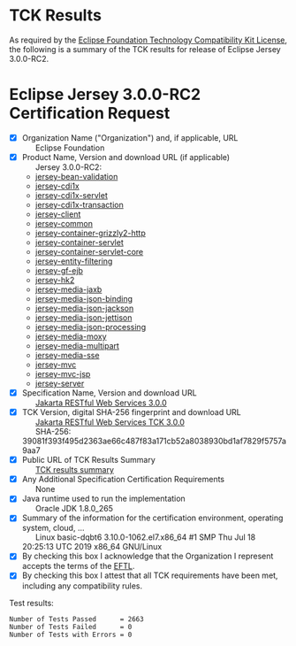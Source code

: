 TCK Results
===========

 As required by the
[Eclipse Foundation Technology Compatibility Kit License](https://www.eclipse.org/legal/tck.php),
the following is a summary of the TCK results for release of Eclipse Jersey 3.0.0-RC2.

 # Eclipse Jersey 3.0.0-RC2 Certification Request

 - [x] Organization Name ("Organization") and, if applicable, URL<br/>
 &nbsp;&nbsp;&nbsp;&nbsp;&nbsp; Eclipse Foundation
 - [x] Product Name, Version and download URL (if applicable)<br/>
&nbsp;&nbsp;&nbsp;&nbsp;&nbsp; Jersey 3.0.0-RC2:
   * [jersey-bean-validation](https://jakarta.oss.sonatype.org/content/repositories/staging/org/glassfish/jersey/ext/jersey-bean-validation/3.0.0-RC2/jersey-bean-validation-3.0.0-RC2.jar)
   * [jersey-cdi1x](https://jakarta.oss.sonatype.org/content/repositories/staging/org/glassfish/jersey/ext/cdi/jersey-cdi1x/3.0.0-RC2/jersey-cdi1x-3.0.0-RC2.jar)
   * [jersey-cdi1x-servlet](https://jakarta.oss.sonatype.org/content/repositories/staging/org/glassfish/jersey/ext/cdi/jersey-cdi1x-servlet/3.0.0-RC2/jersey-cdi1x-servlet-3.0.0-RC2.jar)
   * [jersey-cdi1x-transaction](https://jakarta.oss.sonatype.org/content/repositories/staging/org/glassfish/jersey/ext/cdi/jersey-cdi1x-transaction/3.0.0-RC2/jersey-cdi1x-transaction-3.0.0-RC2.jar)
   * [jersey-client](https://jakarta.oss.sonatype.org/content/repositories/staging/org/glassfish/jersey/core/jersey-client/3.0.0-RC2/jersey-client-3.0.0-RC2.jar)
   * [jersey-common](https://jakarta.oss.sonatype.org/content/repositories/staging/org/glassfish/jersey/core/jersey-common/3.0.0-RC2/jersey-common-3.0.0-RC2.jar)
   * [jersey-container-grizzly2-http](https://jakarta.oss.sonatype.org/content/repositories/staging/org/glassfish/jersey/containers/jersey-container-grizzly2-http/3.0.0-RC2/jersey-container-grizzly2-http-3.0.0-RC2.jar)
   * [jersey-container-servlet](https://jakarta.oss.sonatype.org/content/repositories/staging/org/glassfish/jersey/containers/jersey-container-servlet/3.0.0-RC2/jersey-container-servlet-3.0.0-RC2.jar)
   * [jersey-container-servlet-core](https://jakarta.oss.sonatype.org/content/repositories/staging/org/glassfish/jersey/containers/jersey-container-servlet-core/3.0.0-RC2/jersey-container-servlet-core-3.0.0-RC2.jar)
   * [jersey-entity-filtering](https://jakarta.oss.sonatype.org/content/repositories/staging/org/glassfish/jersey/ext/jersey-entity-filtering/3.0.0-RC2/jersey-entity-filtering-3.0.0-RC2.jar)
   * [jersey-gf-ejb](https://jakarta.oss.sonatype.org/content/repositories/staging/org/glassfish/jersey/containers/glassfish/jersey-gf-ejb/3.0.0-RC2/jersey-gf-ejb-3.0.0-RC2.jar)
   * [jersey-hk2](https://jakarta.oss.sonatype.org/content/repositories/staging/org/glassfish/jersey/inject/jersey-hk2/3.0.0-RC2/jersey-hk2-3.0.0-RC2.jar)
   * [jersey-media-jaxb](https://jakarta.oss.sonatype.org/content/repositories/staging/org/glassfish/jersey/media/jersey-media-jaxb/3.0.0-RC2/jersey-media-jaxb-3.0.0-RC2.jar)
   * [jersey-media-json-binding](https://jakarta.oss.sonatype.org/content/repositories/staging/org/glassfish/jersey/media/jersey-media-json-binding/3.0.0-RC2/jersey-media-json-binding-3.0.0-RC2.jar)
   * [jersey-media-json-jackson](https://jakarta.oss.sonatype.org/content/repositories/staging/org/glassfish/jersey/media/jersey-media-json-jackson/3.0.0-RC2/jersey-media-json-jackson-3.0.0-RC2.jar)
   * [jersey-media-json-jettison](https://jakarta.oss.sonatype.org/content/repositories/staging/org/glassfish/jersey/media/jersey-media-json-jettison/3.0.0-RC2/jersey-media-json-jettison-3.0.0-RC2.jar)
   * [jersey-media-json-processing](https://jakarta.oss.sonatype.org/content/repositories/staging/org/glassfish/jersey/media/jersey-media-json-processing/3.0.0-RC2/jersey-media-json-processing-3.0.0-RC2.jar)
   * [jersey-media-moxy](https://jakarta.oss.sonatype.org/content/repositories/staging/org/glassfish/jersey/media/jersey-media-moxy/3.0.0-RC2/jersey-media-moxy-3.0.0-RC2.jar)
   * [jersey-media-multipart](https://jakarta.oss.sonatype.org/content/repositories/staging/org/glassfish/jersey/media/jersey-media-multipart/3.0.0-RC2/jersey-media-multipart-3.0.0-RC2.jar)
   * [jersey-media-sse](https://jakarta.oss.sonatype.org/content/repositories/staging/org/glassfish/jersey/media/jersey-media-sse/3.0.0-RC2/jersey-media-sse-3.0.0-RC2.jar)
   * [jersey-mvc](https://jakarta.oss.sonatype.org/content/repositories/staging/org/glassfish/jersey/ext/jersey-mvc/3.0.0-RC2/jersey-mvc-3.0.0-RC2.jar)
   * [jersey-mvc-jsp](https://jakarta.oss.sonatype.org/content/repositories/staging/org/glassfish/jersey/ext/jersey-mvc-jsp/3.0.0-RC2/jersey-mvc-jsp-3.0.0-RC2.jar)
   * [jersey-server](https://jakarta.oss.sonatype.org/content/repositories/staging/org/glassfish/jersey/core/jersey-server/3.0.0-RC2/jersey-server-3.0.0-RC2.jar)
- [x] Specification Name, Version and download URL<br/>
 &nbsp;&nbsp;&nbsp;&nbsp;&nbsp; [Jakarta RESTful Web Services 3.0.0](https://jakarta.oss.sonatype.org/content/repositories/staging/jakarta/ws/rs/jakarta.ws.rs-api/3.0.0/jakarta.ws.rs-api-3.0.0.jar)
- [x] TCK Version, digital SHA-256 fingerprint and download URL<br/>
 &nbsp;&nbsp;&nbsp;&nbsp;&nbsp; [Jakarta RESTful Web Services TCK 3.0.0](https://download.eclipse.org/ee4j/jakartaee-tck/jakartaee9-eftl/promoted/jakarta-restful-ws-tck-3.0.0.zip)<br/>
 &nbsp;&nbsp;&nbsp;&nbsp;&nbsp; SHA-256: 39081f393f495d2363ae66c487f83a171cb52a8038930bd1af7829f5757a9aa7
- [x] Public URL of TCK Results Summary<br/>
 &nbsp;&nbsp;&nbsp;&nbsp;&nbsp; [TCK results summary](eclipse-jersey-3.0.0-RC2-summary)
- [x] Any Additional Specification Certification Requirements<br/>
&nbsp;&nbsp;&nbsp;&nbsp;&nbsp; None
- [x] Java runtime used to run the implementation<br/>
&nbsp;&nbsp;&nbsp;&nbsp;&nbsp; Oracle JDK 1.8.0_265
- [x] Summary of the information for the certification environment, operating system, cloud, ...<br/>
&nbsp;&nbsp;&nbsp;&nbsp;&nbsp; Linux basic-dqbt6 3.10.0-1062.el7.x86_64 #1 SMP Thu Jul 18 20:25:13 UTC 2019 x86_64 GNU/Linux
- [x] By checking this box I acknowledge that the Organization I represent accepts the terms of the [EFTL](https://www.eclipse.org/legal/tck.php).
- [x] By checking this box I attest that all TCK requirements have been met, including any compatibility rules.

 Test results:

 ```
Number of Tests Passed      = 2663
Number of Tests Failed      = 0   
Number of Tests with Errors = 0   
```
